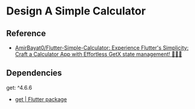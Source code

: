 # Design A Simple Calculator

## Reference

- [AmirBayat0/Flutter-Simple-Calculator: Experience Flutter's Simplicity: Craft a Calculator App with Effortless GetX state management! 🧮📱🚀](https://github.com/AmirBayat0/Flutter-Simple-Calculator/tree/main)

## Dependencies

get: ^4.6.6

- [get | Flutter package](https://pub.dev/packages/get)
